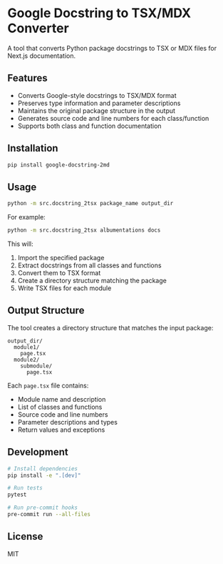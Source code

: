 # Google Docstring to TSX/MDX Converter

A tool that converts Python package docstrings to TSX or MDX files for Next.js documentation.

## Features

- Converts Google-style docstrings to TSX/MDX format
- Preserves type information and parameter descriptions
- Maintains the original package structure in the output
- Generates source code and line numbers for each class/function
- Supports both class and function documentation

## Installation

```bash
pip install google-docstring-2md
```

## Usage

```bash
python -m src.docstring_2tsx package_name output_dir
```

For example:
```bash
python -m src.docstring_2tsx albumentations docs
```

This will:
1. Import the specified package
2. Extract docstrings from all classes and functions
3. Convert them to TSX format
4. Create a directory structure matching the package
5. Write TSX files for each module

## Output Structure

The tool creates a directory structure that matches the input package:

```
output_dir/
  module1/
    page.tsx
  module2/
    submodule/
      page.tsx
```

Each `page.tsx` file contains:
- Module name and description
- List of classes and functions
- Source code and line numbers
- Parameter descriptions and types
- Return values and exceptions

## Development

```bash
# Install dependencies
pip install -e ".[dev]"

# Run tests
pytest

# Run pre-commit hooks
pre-commit run --all-files
```

## License

MIT
